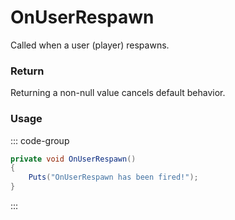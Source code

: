 # OnUserRespawn
<Badge type="info" text="Player"/><Badge type="danger" text="Carbon Compatible"/><Badge type="warning" text="Oxide Compatible"/>
Called when a user (player) respawns.

### Return
Returning a non-null value cancels default behavior.

### Usage
::: code-group
```csharp [Example]
private void OnUserRespawn()
{
	Puts("OnUserRespawn has been fired!");
}
```
:::
